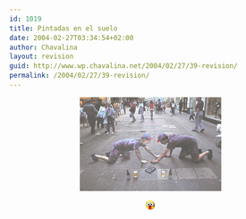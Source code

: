 ```yaml
---
id: 1019
title: Pintadas en el suelo
date: 2004-02-27T03:34:54+02:00
author: Chavalina
layout: revision
guid: http://www.wp.chavalina.net/2004/02/27/39-revision/
permalink: /2004/02/27/39-revision/
---
```

<p align="center">
  <a href="./imagenes/fotos/pintada.jpg" target="_blank"><img src="./imagenes/fotos/pintada.jpg" width="253" height="168" border="0" alt="pintada" /></a>
</p>

<p align="center">
  <img src="/imagenes/emoticonos/ojosaltones.gif" alt="emo" />
</p>